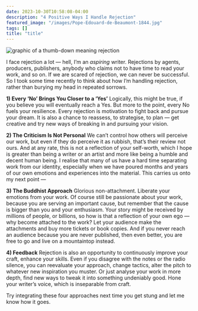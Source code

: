 ```yaml
---
date: 2023-10-30T10:58:08-04:00
description: "4 Positive Ways I Handle Rejection"
featured_image: "/images/Pope-Edouard-de-Beaumont-1844.jpg"
tags: []
title: "title"
---
```


![graphic of a thumb-down meaning rejection](https://github.com/ThomasMBury/charlie-bury-website/assets/139169787/832d7e5a-6ec9-4fff-bcc1-f57e86ce673b)


I face rejection a lot — hell, I’m an _aspiring_ writer. Rejections by agents, producers, publishers, anybody who claims not to have time to read your work, and so on. If we are scared of rejection, we can never be successful. So I took some time recently to think about how I’m handling rejection, rather than burying my head in repeated sorrows.

**1) Every ‘No’ Brings You Closer to a ‘Yes’**
Logically, this might be true, if you believe you will eventually reach a Yes. But more to the point, every No fuels your resilience. Every rejection is motivation to fight back and pursue your dream. It is also a chance to reassess, to strategise, to plan — get creative and try new ways of breaking in and pursuing your vision.

**2) The Criticism Is Not Personal**
We can’t control how others will perceive our work, but even if they do perceive it as rubbish, that’s their review not ours. And at any rate, this is not a reflection of your self-worth, which I hope is greater than being a writer or an artist and more like being a humble and decent human being. I realise that many of us have a hard time separating work from our identity, especially when we have poured months and years of our own emotions and experiences into the material. This carries us onto my next point —

**3) The Buddhist Approach**
Glorious non-attachment. Liberate your emotions from your work. Of course still be passionate about your work, because you are serving an important cause, but remember that the cause is bigger than you and your enthusiasm. Your story might be received by millions of people, or billions, so how is that a reflection of your own ego — why become attached to the work? Let your audience make the attachments and buy more tickets or book copies. And if you never reach an audience because you are never published, then even better, you are free to go and live on a mountaintop instead.

**4) Feedback**
Rejection is also an opportunity to continuously improve your craft, enhance your skills. Even if you disagree with the notes or the radio silence, you can reevaluate your approach, change tactics, alter the pitch to whatever new inspiration you muster. Or just analyse your work in more depth, find new ways to tweak it into something undeniably good. Hone your writer’s voice, which is inseparable from craft.

Try integrating these four approaches next time you get stung and let me know how it goes.
